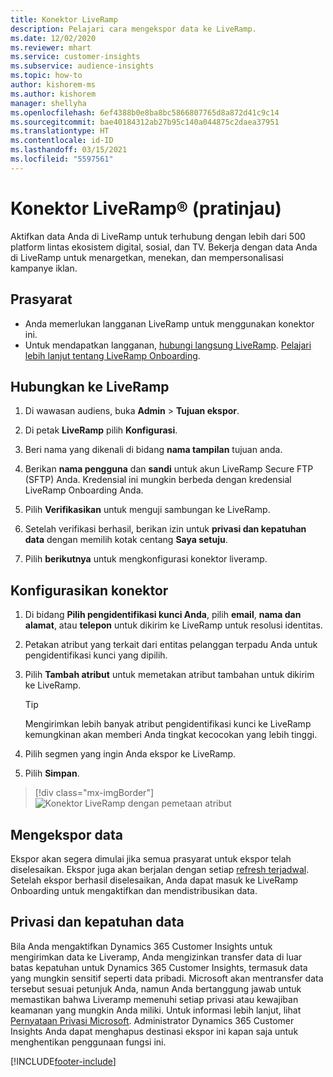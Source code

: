 ```yaml
---
title: Konektor LiveRamp
description: Pelajari cara mengekspor data ke LiveRamp.
ms.date: 12/02/2020
ms.reviewer: mhart
ms.service: customer-insights
ms.subservice: audience-insights
ms.topic: how-to
author: kishorem-ms
ms.author: kishorem
manager: shellyha
ms.openlocfilehash: 6ef4388b0e8ba8bc5866807765d8a872d41c9c14
ms.sourcegitcommit: bae40184312ab27b95c140a044875c2daea37951
ms.translationtype: HT
ms.contentlocale: id-ID
ms.lasthandoff: 03/15/2021
ms.locfileid: "5597561"
---
```

# <a name="liverampreg-connector-preview"></a>Konektor LiveRamp&reg; (pratinjau)

Aktifkan data Anda di LiveRamp untuk terhubung dengan lebih dari 500 platform lintas ekosistem digital, sosial, dan TV. Bekerja dengan data Anda di LiveRamp untuk menargetkan, menekan, dan mempersonalisasi kampanye iklan.

## <a name="prerequisites"></a>Prasyarat

- Anda memerlukan langganan LiveRamp untuk menggunakan konektor ini.
- Untuk mendapatkan langganan, [hubungi langsung LiveRamp](https://liveramp.com/contact/). [Pelajari lebih lanjut tentang LiveRamp Onboarding](https://liveramp.com/our-platform/data-onboarding/).

## <a name="connect-to-liveramp"></a>Hubungkan ke LiveRamp

1. Di wawasan audiens, buka **Admin** > **Tujuan ekspor**.

1. Di petak **LiveRamp** pilih **Konfigurasi**.

1. Beri nama yang dikenali di bidang **nama tampilan** tujuan anda.

1. Berikan **nama pengguna** dan **sandi** untuk akun LiveRamp Secure FTP (SFTP) Anda.
Kredensial ini mungkin berbeda dengan kredensial LiveRamp Onboarding Anda.

1. Pilih **Verifikasikan** untuk menguji sambungan ke LiveRamp.

1. Setelah verifikasi berhasil, berikan izin untuk **privasi dan kepatuhan data** dengan memilih kotak centang **Saya setuju**.

1. Pilih **berikutnya** untuk mengkonfigurasi konektor liveramp.

## <a name="configure-the-connector"></a>Konfigurasikan konektor

1. Di bidang **Pilih pengidentifikasi kunci Anda**, pilih **email**,  **nama dan alamat**, atau **telepon** untuk dikirim ke LiveRamp untuk resolusi identitas.

1. Petakan atribut yang terkait dari entitas pelanggan terpadu Anda untuk pengidentifikasi kunci yang dipilih.

1. Pilih **Tambah atribut** untuk memetakan atribut tambahan untuk dikirim ke LiveRamp.

   > [!TIP]
   > Mengirimkan lebih banyak atribut pengidentifikasi kunci ke LiveRamp kemungkinan akan memberi Anda tingkat kecocokan yang lebih tinggi.

1. Pilih segmen yang ingin Anda ekspor ke LiveRamp.

1. Pilih **Simpan**.

> [!div class="mx-imgBorder"]
> ![Konektor LiveRamp dengan pemetaan atribut](media/export-liveramp-segments.png "Konektor LiveRamp dengan pemetaan atribut")

## <a name="export-the-data"></a>Mengekspor data

Ekspor akan segera dimulai jika semua prasyarat untuk ekspor telah diselesaikan. Ekspor juga akan berjalan dengan setiap [refresh terjadwal](system.md#schedule-tab).
Setelah ekspor berhasil diselesaikan, Anda dapat masuk ke LiveRamp Onboarding untuk mengaktifkan dan mendistribusikan data.

## <a name="data-privacy-and-compliance"></a>Privasi dan kepatuhan data

Bila Anda mengaktifkan Dynamics 365 Customer Insights untuk mengirimkan data ke Liveramp, Anda mengizinkan transfer data di luar batas kepatuhan untuk Dynamics 365 Customer Insights, termasuk data yang mungkin sensitif seperti data pribadi. Microsoft akan mentransfer data tersebut sesuai petunjuk Anda, namun Anda bertanggung jawab untuk memastikan bahwa Liveramp memenuhi setiap privasi atau kewajiban keamanan yang mungkin Anda miliki. Untuk informasi lebih lanjut, lihat [Pernyataan Privasi Microsoft](https://go.microsoft.com/fwlink/?linkid=396732).
Administrator Dynamics 365 Customer Insights Anda dapat menghapus destinasi ekspor ini kapan saja untuk menghentikan penggunaan fungsi ini.

[!INCLUDE[footer-include](../includes/footer-banner.md)]